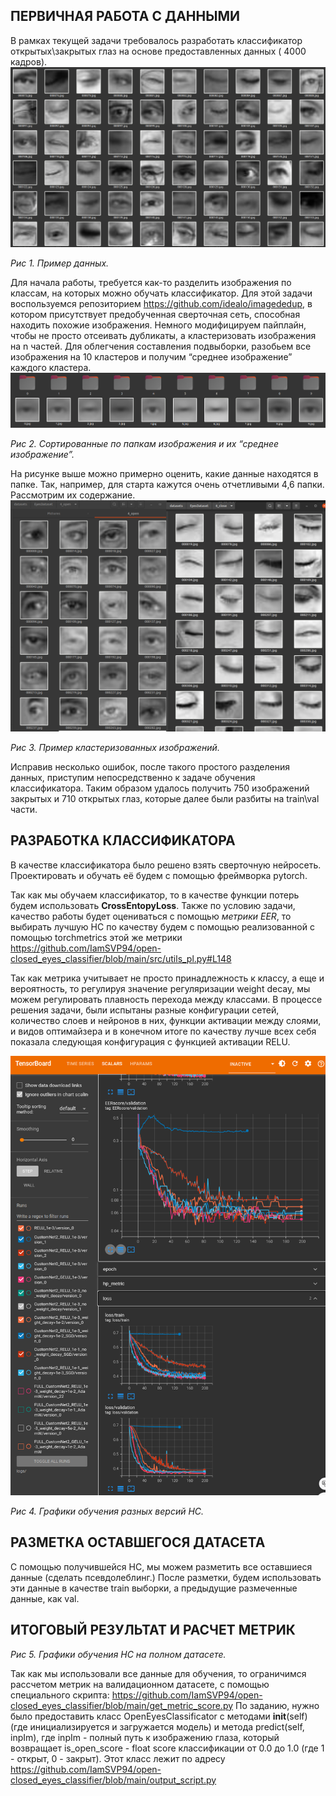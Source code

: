 ## ПЕРВИЧНАЯ РАБОТА С ДАННЫМИ

В рамках текущей задачи требовалось разработать классификатор открытых\закрытых глаз на основе предоставленных данных (
4000 кадров).
![Пример данных](data/report/img1.png)

*Рис 1. Пример данных.*

Для начала работы, требуется как-то разделить изображения по классам, на которых можно обучать классификатор. Для этой
задачи воспользуемся репозиторием https://github.com/idealo/imagededup, в котором присутствует предобученная сверточная
сеть, способная находить похожие изображения.
Немного модифицируем пайплайн, чтобы не просто отсеивать дубликаты, а кластеризовать изображения на n частей. Для
облегчения составления подвыборки, разобьем все изображения на 10 кластеров и получим “среднее изображение” каждого
кластера.
![Сортированные по папкам изображения и их “среднее изображение”](data/report/img2.png)

*Рис 2. Сортированные по папкам изображения и их “среднее изображение”.*

На рисунке выше можно примерно оценить, какие данные находятся в папке. Так, например, для старта кажутся очень
отчетливыми 4,6 папки. Рассмотрим их содержание.
![Пример кластеризованных изображений](data/report/img3.png)

*Рис 3. Пример кластеризованных изображений.*

Исправив несколько ошибок, после такого простого разделения данных, приступим непосредственно к задаче обучения
классификатора. Таким образом удалось получить 750 изображений закрытых и 710 открытых глаз, которые далее были разбиты
на train\val части.

## РАЗРАБОТКА КЛАССИФИКАТОРА

В качестве классификатора было решено взять сверточную нейросеть. Проектировать и обучать её будем с помощью фреймворка
pytorch.

Так как мы обучаем классификатор, то в качестве функции потерь будем использовать **CrossEntopyLoss**. Также по условию
задачи, качество работы будет оцениваться с помощью *метрики EER*, то выбирать лучшую НС по качеству будем с помощью
реализованной с помощью torchmetrics этой же
метрики https://github.com/IamSVP94/open-closed_eyes_classifier/blob/main/src/utils_pl.py#L148

Так как метрика учитывает не просто принадлежность к классу, а еще и вероятность, то регулируя значение регуляризации
weight decay, мы можем регулировать плавность перехода между классами. В процессе решения задачи, были испытаны разные
конфигурации сетей, количество слоев и нейронов в них, функции активации между слоями, и видов оптимайзера и в конечном
итоге по качеству лучше всех себя показала следующая конфигурация с функцией активации RELU.

![Графики обучения разных версий НС](data/report/img4.png)

*Рис 4. Графики обучения разных версий НС.*

## РАЗМЕТКА ОСТАВШЕГОСЯ ДАТАСЕТА

С помощью получившейся НС, мы можем разметить все оставшиеся данные (сделать псевдолеблинг.) После разметки, будем
использовать эти данные в качестве train выборки, а предыдущие размеченные данные, как val.

## ИТОГОВЫЙ РЕЗУЛЬТАТ И РАСЧЕТ МЕТРИК

*Рис 5. Графики обучения НС на полном датасете.*

Так как мы использовали все данные для обучения, то ограничимся рассчетом метрик на валидационном датасете, с помощью
специального скрипта: https://github.com/IamSVP94/open-closed_eyes_classifier/blob/main/get_metric_score.py
По заданию, нужно было предоставить класс OpenEyesClassificator c методами __init__(self) (где инициализируется и
загружается модель) и метода predict(self, inpIm), где inpIm - полный путь к изображению глаза, который возвращает
is_open_score - float score классификации от 0.0 до 1.0 (где 1 - открыт, 0 - закрыт). Этот класс лежит по
адресу https://github.com/IamSVP94/open-closed_eyes_classifier/blob/main/output_script.py 